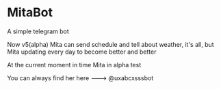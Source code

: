 # MitaBot
A simple telegram bot

Now v5(alpha) Mita can send schedule and tell about weather, it's all, but Mita updating every day to become better and better

At the current moment in time Mita in alpha test

You can always find her here ---> @uxabcxsssbot
